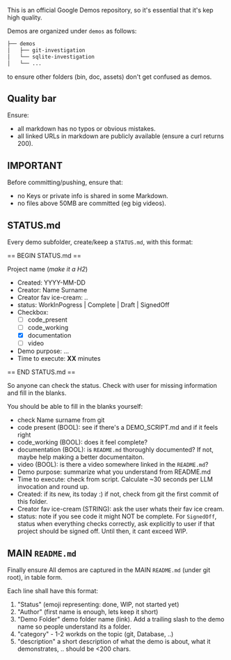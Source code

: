 This is an official Google Demos repository, so it's essential that it's kep high quality.

Demos are organized under `demos` as follows:

```bash
├── demos
│   ├── git-investigation
│   └── sqlite-investigation
│   └── ...
```

to ensure other folders (bin, doc, assets) don't get confused as demos.


## Quality bar

Ensure:
* all markdown has no typos or obvious mistakes.
* all linked URLs in markdown are publicly available (ensure a curl returns 200).

## IMPORTANT

Before committing/pushing, ensure that:

* no Keys or private info is shared in some Markdown.
* no files above 50MB are committed (eg big videos).

## STATUS.md

Every demo subfolder, create/keep a `STATUS.md`, with this format:

== BEGIN STATUS.md ==

<HASH><HASH> Project name (*make it a H2*)

* Created: YYYY-MM-DD
* Creator: Name Surname
* Creator fav ice-cream: ..
* status: WorkInPogress | Complete | Draft  | SignedOff
* Checkbox:
    * [ ] code_present
    * [ ] code_working
    * [X] documentation
    * [ ] video
* Demo purpose: ...
* Time to execute: **XX** minutes

== END STATUS.md ==

So anyone can check the status. Check with user for missing information and fill in the blanks.

You should be able to fill in the blanks yourself:
- check Name surname from git
- code present (BOOL): see if there's a DEMO_SCRIPT.md and if it feels right
- code_working (BOOL): does it feel complete?
- documentation (BOOL): is `README.md` thoroughly documented? If not, maybe help making a better documentaiton.
- video (BOOL): is there a video somewhere linked in the `README.md`?
- Demo purpose: summarize what you understand from README.md
- Time to execute: check from script. Calculate ~30 seconds per LLM invocation and round up.
- Created: if its new, its today :) if not, check from git the first commit of this folder.
- Creator fav ice-cream (STRING): ask the user whats their fav ice cream.
- status: note if you see code it might NOT be complete. For `SignedOff`, status when everything checks correctly, ask explicitly to user if that project should be signed off. Until then, it cant exceed WIP.


## MAIN `README.md`

Finally ensure All demos are captured in the MAIN `README.md` (under git root), in table form.

Each line shall have this format:
1. "Status" (emoji representing: done, WIP, not started yet)
1. "Author" (first name is enough, lets keep it short)
1. "Demo Folder" demo folder name (link). Add a trailing slash to the demo name so people understand its a folder.
1. "category" - 1-2 workds on the topic (git, Database, ..)
1. "description" a short description of what the demo is about, what it demonstrates, .. should be <200 chars.

